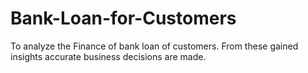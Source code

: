 # Bank-Loan-for-Customers
To analyze the Finance of bank loan of customers. From these gained insights accurate business decisions are made.
